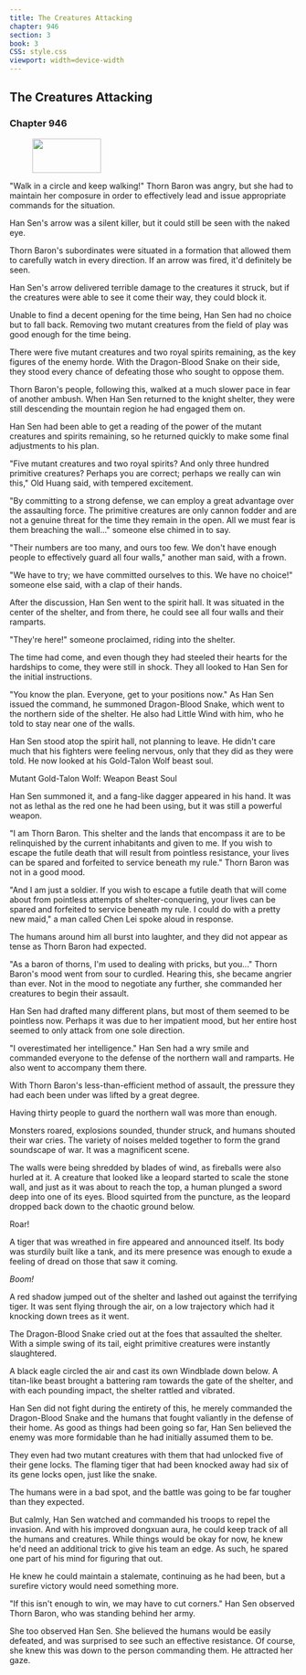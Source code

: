 ```yaml
---
title: The Creatures Attacking
chapter: 946
section: 3
book: 3
CSS: style.css
viewport: width=device-width
---
```


## The Creatures Attacking

### Chapter 946

<figure>
	<img src="../Images/gem.gif" alt="" id="gem" width="120" height="60" />
</figure>

"Walk in a circle and keep walking!" Thorn Baron was angry, but she had to maintain her composure in order to effectively lead and issue appropriate commands for the situation.

Han Sen's arrow was a silent killer, but it could still be seen with the naked eye.

Thorn Baron's subordinates were situated in a formation that allowed them to carefully watch in every direction. If an arrow was fired, it'd definitely be seen.

Han Sen's arrow delivered terrible damage to the creatures it struck, but if the creatures were able to see it come their way, they could block it.

Unable to find a decent opening for the time being, Han Sen had no choice but to fall back. Removing two mutant creatures from the field of play was good enough for the time being.

There were five mutant creatures and two royal spirits remaining, as the key figures of the enemy horde. With the Dragon-Blood Snake on their side, they stood every chance of defeating those who sought to oppose them.

Thorn Baron's people, following this, walked at a much slower pace in fear of another ambush. When Han Sen returned to the knight shelter, they were still descending the mountain region he had engaged them on.

Han Sen had been able to get a reading of the power of the mutant creatures and spirits remaining, so he returned quickly to make some final adjustments to his plan.

"Five mutant creatures and two royal spirits? And only three hundred primitive creatures? Perhaps you are correct; perhaps we really can win this," Old Huang said, with tempered excitement.

"By committing to a strong defense, we can employ a great advantage over the assaulting force. The primitive creatures are only cannon fodder and are not a genuine threat for the time they remain in the open. All we must fear is them breaching the wall..." someone else chimed in to say.

"Their numbers are too many, and ours too few. We don't have enough people to effectively guard all four walls," another man said, with a frown.

"We have to try; we have committed ourselves to this. We have no choice!" someone else said, with a clap of their hands.

After the discussion, Han Sen went to the spirit hall. It was situated in the center of the shelter, and from there, he could see all four walls and their ramparts.

"They're here!" someone proclaimed, riding into the shelter.

The time had come, and even though they had steeled their hearts for the hardships to come, they were still in shock. They all looked to Han Sen for the initial instructions.

"You know the plan. Everyone, get to your positions now." As Han Sen issued the command, he summoned Dragon-Blood Snake, which went to the northern side of the shelter. He also had Little Wind with him, who he told to stay near one of the walls.

Han Sen stood atop the spirit hall, not planning to leave. He didn't care much that his fighters were feeling nervous, only that they did as they were told. He now looked at his Gold-Talon Wolf beast soul.

Mutant Gold-Talon Wolf: Weapon Beast Soul

Han Sen summoned it, and a fang-like dagger appeared in his hand. It was not as lethal as the red one he had been using, but it was still a powerful weapon.

"I am Thorn Baron. This shelter and the lands that encompass it are to be relinquished by the current inhabitants and given to me. If you wish to escape the futile death that will result from pointless resistance, your lives can be spared and forfeited to service beneath my rule." Thorn Baron was not in a good mood.

"And I am just a soldier. If you wish to escape a futile death that will come about from pointless attempts of shelter-conquering, your lives can be spared and forfeited to service beneath my rule. I could do with a pretty new maid," a man called Chen Lei spoke aloud in response.

The humans around him all burst into laughter, and they did not appear as tense as Thorn Baron had expected.

"As a baron of thorns, I'm used to dealing with pricks, but you..." Thorn Baron's mood went from sour to curdled. Hearing this, she became angrier than ever. Not in the mood to negotiate any further, she commanded her creatures to begin their assault.

Han Sen had drafted many different plans, but most of them seemed to be pointless now. Perhaps it was due to her impatient mood, but her entire host seemed to only attack from one sole direction.

"I overestimated her intelligence." Han Sen had a wry smile and commanded everyone to the defense of the northern wall and ramparts. He also went to accompany them there.

With Thorn Baron's less-than-efficient method of assault, the pressure they had each been under was lifted by a great degree.

Having thirty people to guard the northern wall was more than enough.

Monsters roared, explosions sounded, thunder struck, and humans shouted their war cries. The variety of noises melded together to form the grand soundscape of war. It was a magnificent scene.

The walls were being shredded by blades of wind, as fireballs were also hurled at it. A creature that looked like a leopard started to scale the stone wall, and just as it was about to reach the top, a human plunged a sword deep into one of its eyes. Blood squirted from the puncture, as the leopard dropped back down to the chaotic ground below.

Roar!

A tiger that was wreathed in fire appeared and announced itself. Its body was sturdily built like a tank, and its mere presence was enough to exude a feeling of dread on those that saw it coming.

*Boom!*

A red shadow jumped out of the shelter and lashed out against the terrifying tiger. It was sent flying through the air, on a low trajectory which had it knocking down trees as it went.

The Dragon-Blood Snake cried out at the foes that assaulted the shelter. With a simple swing of its tail, eight primitive creatures were instantly slaughtered.

A black eagle circled the air and cast its own Windblade down below. A titan-like beast brought a battering ram towards the gate of the shelter, and with each pounding impact, the shelter rattled and vibrated.

Han Sen did not fight during the entirety of this, he merely commanded the Dragon-Blood Snake and the humans that fought valiantly in the defense of their home. As good as things had been going so far, Han Sen believed the enemy was more formidable than he had initially assumed them to be.

They even had two mutant creatures with them that had unlocked five of their gene locks. The flaming tiger that had been knocked away had six of its gene locks open, just like the snake.

The humans were in a bad spot, and the battle was going to be far tougher than they expected.

But calmly, Han Sen watched and commanded his troops to repel the invasion. And with his improved dongxuan aura, he could keep track of all the humans and creatures. While things would be okay for now, he knew he'd need an additional trick to give his team an edge. As such, he spared one part of his mind for figuring that out.

He knew he could maintain a stalemate, continuing as he had been, but a surefire victory would need something more.

"If this isn't enough to win, we may have to cut corners." Han Sen observed Thorn Baron, who was standing behind her army.

She too observed Han Sen. She believed the humans would be easily defeated, and was surprised to see such an effective resistance. Of course, she knew this was down to the person commanding them. He attracted her gaze.